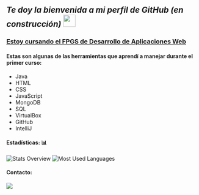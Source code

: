 <!--
**MaestreDniel/maestredniel** is a ✨ _special_ ✨ repository because its `README.md` (this file) appears on your GitHub profile.

Here are some ideas to get you started:

- 🔭 I’m currently working on ...
- 🌱 I’m currently learning ...
- 👯 I’m looking to collaborate on ...
- 🤔 I’m looking for help with ...
- 💬 Ask me about ...
- 📫 How to reach me: ...
- 😄 Pronouns: ...
- ⚡ Fun fact: ...
-->

## _Te doy la bienvenida a mi perfil de GitHub (en construcción)_ <img src="https://media.giphy.com/media/Wz1ifCgh3ztqqBDOCz/giphy.gif" width="32px">

### <ins>Estoy cursando el FPGS de Desarrollo de Aplicaciones Web</ins>

#### Estas son algunas de las herramientas que aprendí a manejar durante el primer curso:

* Java
* HTML
* CSS
* JavaScript
* MongoDB
* SQL
* VirtualBox
* GitHub
* IntelliJ

#### Estadísticas: :bar_chart:

![Stats Overview](https://github.com/MaestreDniel/github-stats-transparent/blob/output/generated/overview.svg)
![Most Used Languages](https://github.com/MaestreDniel/github-stats-transparent/blob/output/generated/languages.svg)

#### Contacto:

<a href="mailto:dmaestre.empleo@gmail.com"> <img src="https://img.shields.io/badge/Gmail-D14836?style=for-the-badge&logo=gmail&logoColor=white"> </a>
